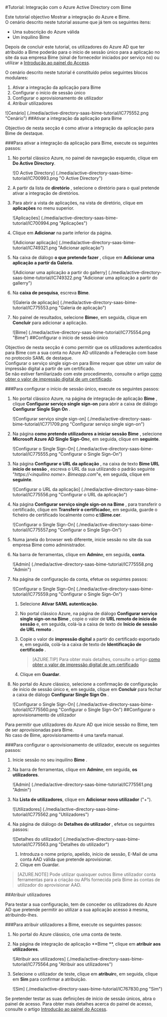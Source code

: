 <properties 
    pageTitle="Tutorial: Integração com o Azure Active Directory com Bime | Microsoft Azure" 
    description="Saiba como utilizar Bime com o Azure Active Directory para permitir o início de sessão único, aprovisionamento automatizado e mais!" 
    services="active-directory" 
    authors="jeevansd"  
    documentationCenter="na" 
    manager="femila"/>
<tags 
    ms.service="active-directory" 
    ms.devlang="na" 
    ms.topic="article" 
    ms.tgt_pltfrm="na" 
    ms.workload="identity" 
    ms.date="09/29/2016" 
    ms.author="jeedes" />

#<a name="tutorial-azure-active-directory-integration-with-bime"></a>Tutorial: Integração com o Azure Active Directory com Bime

Este tutorial objectivo Mostrar a integração do Azure e Bime.  
O cenário descrito neste tutorial assume que já tem os seguintes itens:

-   Uma subscrição do Azure válida
-   Um inquilino Bime

Depois de concluir este tutorial, os utilizadores do Azure AD que ter atribuído a Bime poderão para o início de sessão único para a aplicação no site da sua empresa Bime (sinal de fornecedor iniciados por serviço no) ou utilizar a [Introdução ao painel do Access](active-directory-saas-access-panel-introduction.md).

O cenário descrito neste tutorial é constituído pelos seguintes blocos modulares:

1.  Ativar a integração da aplicação para Bime
2.  Configurar o início de sessão único
3.  Configurar o aprovisionamento de utilizador
4.  Atribuir utilizadores

![Cenário] (./media/active-directory-saas-bime-tutorial/IC775552.png "Cenário")
##<a name="enabling-the-application-integration-for-bime"></a>Ativar a integração da aplicação para Bime

Objectivo de nesta secção é como ativar a integração da aplicação para Bime de destaque.

###<a name="to-enable-the-application-integration-for-bime-perform-the-following-steps"></a>Para ativar a integração da aplicação para Bime, execute os seguintes passos:

1.  No portal clássico Azure, no painel de navegação esquerdo, clique em **Do Active Directory**.

    ![O Active Directory] (./media/active-directory-saas-bime-tutorial/IC700993.png "O Active Directory")

2.  A partir da lista de **diretório** , selecione o diretório para o qual pretende ativar a integração de diretórios.

3.  Para abrir a vista de aplicações, na vista de diretório, clique em **aplicações** no menu superior.

    ![Aplicações] (./media/active-directory-saas-bime-tutorial/IC700994.png "Aplicações")

4.  Clique em **Adicionar** na parte inferior da página.

    ![Adicionar aplicação] (./media/active-directory-saas-bime-tutorial/IC749321.png "Adicionar aplicação")

5.  Na caixa de diálogo **o que pretende fazer** , clique em **Adicionar uma aplicação a partir da Galeria**.

    ![Adicionar uma aplicação a partir do gallerry] (./media/active-directory-saas-bime-tutorial/IC749322.png "Adicionar uma aplicação a partir do gallerry")

6.  Na **caixa de pesquisa**, escreva **Bime**.

    ![Galeria de aplicação] (./media/active-directory-saas-bime-tutorial/IC775553.png "Galeria de aplicação")

7.  No painel de resultados, selecione **Bime**e, em seguida, clique em **Concluir** para adicionar a aplicação.

    ![Bime] (./media/active-directory-saas-bime-tutorial/IC775554.png "Bime")
##<a name="configuring-single-sign-on"></a>Configurar o início de sessão único

Objectivo de nesta secção é como permitir que os utilizadores autenticados para Bime com a sua conta no Azure AD utilizando a Federação com base no protocolo SAML de destaque.  
Configurar o serviço single sign-on para Bime requer que obter um valor de impressão digital a partir de um certificado.  
Se não estiver familiarizado com este procedimento, consulte o artigo [como obter o valor de impressão digital de um certificado](http://youtu.be/YKQF266SAxI).

###<a name="to-configure-single-sign-on-perform-the-following-steps"></a>Para configurar o início de sessão único, execute os seguintes passos:

1.  No portal clássico Azure, na página de integração de aplicação **Bime** , clique **Configurar serviço single sign-on** para abrir a caixa de diálogo **Configurar Single Sign On** .

    ![Configurar serviço single sign-on] (./media/active-directory-saas-bime-tutorial/IC771709.png "Configurar serviço single sign-on")

2.  Na página **como pretende utilizadores a iniciar sessão Bime** , selecione **Microsoft Azure AD Single Sign-On**e, em seguida, clique em **seguinte**.

    ![Configurar o Single Sign-On] (./media/active-directory-saas-bime-tutorial/IC775555.png "Configurar o Single Sign-On")

3.  Na página **Configurar o URL da aplicação** , na caixa de texto **Bime URL início de sessão** , escreva o URL da sua utilizando o padrão seguinte "*https://\<inquilino nome\>. Bimeapp.com*"e, em seguida, clique em **seguinte**.

    ![Configurar o URL da aplicação] (./media/active-directory-saas-bime-tutorial/IC775556.png "Configurar o URL da aplicação")

4.  Na página **Configurar serviço single sign-on na Bime** , para transferir o certificado, clique em **Transferir o certificado**e, em seguida, guarde o ficheiro de certificado localmente como **c:\\Bime.cer**.

    ![Configurar o Single Sign-On] (./media/active-directory-saas-bime-tutorial/IC775557.png "Configurar o Single Sign-On")

5.  Numa janela do browser web diferente, inicie sessão no site da sua empresa Bime como administrador.

6.  Na barra de ferramentas, clique em **Admin**e, em seguida, **conta**.

    ![Admin] (./media/active-directory-saas-bime-tutorial/IC775558.png "Admin")

7.  Na página de configuração da conta, efetue os seguintes passos:

    ![Configurar o Single Sign-On] (./media/active-directory-saas-bime-tutorial/IC775559.png "Configurar o Single Sign-On")

    1.  Selecione **Ativar SAML autenticação**.
    2.  No portal clássico Azure, na página de diálogo **Configurar serviço single sign-on na Bime** , copie o valor de **URL remoto de início de sessão** e, em seguida, colá-la a caixa de texto de **Início de sessão de URL remoto** .
    3.  Copie o valor de **impressão digital** a partir do certificado exportado e, em seguida, colá-la a caixa de texto de **Identificação de certificado** .  

        >[AZURE.TIP] Para obter mais detalhes, consulte o artigo [como obter o valor de impressão digital de um certificado](http://youtu.be/YKQF266SAxI)

    4.  Clique em **Guardar**.

8.  No portal do Azure clássico, selecione a confirmação de configuração de início de sessão único e, em seguida, clique em **Concluir** para fechar a caixa de diálogo **Configurar Single Sign On** .

    ![Configurar o Single Sign-On] (./media/active-directory-saas-bime-tutorial/IC775560.png "Configurar o Single Sign-On")
##<a name="configuring-user-provisioning"></a>Configurar o aprovisionamento de utilizador

Para permitir que utilizadores do Azure AD que inicie sessão no Bime, tem de ser aprovisionadas para Bime.  
No caso de Bime, aprovisionamento é uma tarefa manual.

###<a name="to-configure-user-provisioning-perform-the-following-steps"></a>Para configurar o aprovisionamento de utilizador, execute os seguintes passos:

1.  Inicie sessão no seu inquilino **Bime** .

2.  Na barra de ferramentas, clique em **Admin**e, em seguida, **os utilizadores**.

    ![Admin] (./media/active-directory-saas-bime-tutorial/IC775561.png "Admin")

3.  Na **Lista de utilizadores**, clique em **Adicionar novo utilizador** ("+").

    ![Utilizadores] (./media/active-directory-saas-bime-tutorial/IC775562.png "Utilizadores")

4.  Na página de diálogo de **Detalhes do utilizador** , efetue os seguintes passos:

    ![Detalhes do utilizador] (./media/active-directory-saas-bime-tutorial/IC775563.png "Detalhes do utilizador")

    1.  Introduza o nome próprio, apelido, início de sessão, E-Mail de uma conta AAD válida que pretende aprovisionar.
    2.  Clique em Guardar.

>[AZURE.NOTE] Pode utilizar quaisquer outros Bime utilizador conta ferramentas para a criação ou APIs fornecida pela Bime às contas de utilizador do aprovisionar AAD.

##<a name="assigning-users"></a>Atribuir utilizadores

Para testar a sua configuração, tem de conceder os utilizadores do Azure AD que pretende permitir ao utilizar a sua aplicação acesso à mesma, atribuindo-lhes.

###<a name="to-assign-users-to-bime-perform-the-following-steps"></a>Para atribuir utilizadores a Bime, execute os seguintes passos:

1.  No portal do Azure clássico, crie uma conta de teste.

2.  Na página de integração de aplicação **Bime **, clique em **atribuir aos utilizadores**.

    ![Atribuir aos utilizadores] (./media/active-directory-saas-bime-tutorial/IC775564.png "Atribuir aos utilizadores")

3.  Selecione o utilizador de teste, clique em **atribuir**e, em seguida, clique em **Sim** para confirmar a atribuição.

    ![Sim] (./media/active-directory-saas-bime-tutorial/IC767830.png "Sim")

Se pretender testar as suas definições de início de sessão únicos, abra o painel de acesso. Para obter mais detalhes acerca do painel de acesso, consulte o artigo [Introdução ao painel do Access](active-directory-saas-access-panel-introduction.md).
